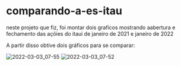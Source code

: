 # comparando-a-es-itau
neste projeto que fiz, foi montar dois graficos mostrando aabertura e fechamento das açõies do itaui de janeiro de 2021 e janeiro de 2022

A partir disso obtive dois gráficos para se comparar:

![2022-03-03_07-55](https://user-images.githubusercontent.com/39843884/156551356-3a512784-bdac-4572-9428-42582731e4b6.png)
![2022-03-03_07-52](https://user-images.githubusercontent.com/39843884/156551375-6b4f7978-47a5-4560-a2fd-a57a8346369e.png)


